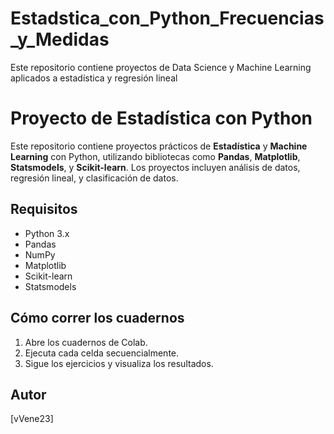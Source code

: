 # Estadstica_con_Python_Frecuencias_y_Medidas
Este repositorio contiene proyectos de Data Science y Machine Learning aplicados a estadística y regresión lineal
# Proyecto de Estadística con Python

Este repositorio contiene proyectos prácticos de **Estadística** y **Machine Learning** con Python, utilizando bibliotecas como **Pandas**, **Matplotlib**, **Statsmodels**, y **Scikit-learn**. Los proyectos incluyen análisis de datos, regresión lineal, y clasificación de datos.

## Requisitos
- Python 3.x
- Pandas
- NumPy
- Matplotlib
- Scikit-learn
- Statsmodels

## Cómo correr los cuadernos
1. Abre los cuadernos de Colab.
2. Ejecuta cada celda secuencialmente.
3. Sigue los ejercicios y visualiza los resultados.

## Autor
[vVene23]
